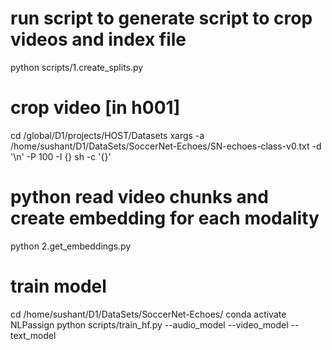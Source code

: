 
# run script to generate script to crop videos and index file
python scripts/1.create_splits.py

# crop video [in h001]
cd /global/D1/projects/HOST/Datasets
xargs -a /home/sushant/D1/DataSets/SoccerNet-Echoes/SN-echoes-class-v0.txt -d '\n' -P 100 -I {} sh -c '{}'


# python read video chunks and create embedding for each modality
python 2.get_embeddings.py

# train model

cd /home/sushant/D1/DataSets/SoccerNet-Echoes/
conda activate NLPassign
python scripts/train_hf.py --audio_model --video_model --text_model